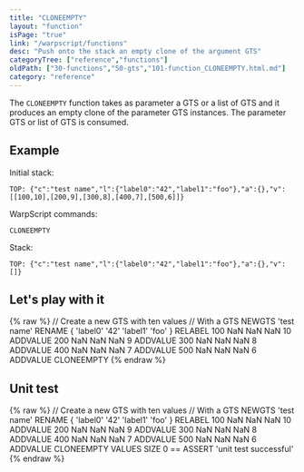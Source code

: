 ```yaml
---
title: "CLONEEMPTY"
layout: "function"
isPage: "true"
link: "/warpscript/functions"
desc: "Push onto the stack an empty clone of the argument GTS"
categoryTree: ["reference","functions"]
oldPath: ["30-functions","50-gts","101-function_CLONEEMPTY.html.md"]
category: "reference"
---
```

 

The `CLONEEMPTY` function takes as parameter a GTS or a list of GTS and it produces an empty clone of the parameter GTS instances. The parameter GTS or list of GTS is consumed.

## Example ##

Initial stack:

    TOP: {"c":"test name","l":{"label0":"42","label1":"foo"},"a":{},"v":[[100,10],[200,9],[300,8],[400,7],[500,6]]}


WarpScript commands:

    CLONEEMPTY

Stack: 

    TOP: {"c":"test name","l":{"label0":"42","label1":"foo"},"a":{},"v":[]}

## Let's play with it ##

{% raw %}
<warp10-warpscript-widget backend="{{backend}}"  exec-endpoint="{{execEndpoint}}">// Create a new GTS with ten values 
// With a GTS
NEWGTS 
'test name'
RENAME
{ 'label0' '42' 'label1' 'foo' }
RELABEL
100  NaN NaN NaN 10 ADDVALUE
200  NaN NaN NaN  9 ADDVALUE
300  NaN NaN NaN  8 ADDVALUE
400  NaN NaN NaN  7 ADDVALUE
500  NaN NaN NaN  6 ADDVALUE
CLONEEMPTY
</warp10-warpscript-widget>
{% endraw %}    


## Unit test ##

{% raw %}
<warp10-warpscript-widget backend="{{backend}}"  exec-endpoint="{{execEndpoint}}">// Create a new GTS with ten values 
// With a GTS
NEWGTS 
'test name'
RENAME
{ 'label0' '42' 'label1' 'foo' }
RELABEL
100  NaN NaN NaN 10 ADDVALUE
200  NaN NaN NaN  9 ADDVALUE
300  NaN NaN NaN  8 ADDVALUE
400  NaN NaN NaN  7 ADDVALUE
500  NaN NaN NaN  6 ADDVALUE
CLONEEMPTY
VALUES SIZE 
0 == ASSERT
'unit test successful'
</warp10-warpscript-widget>
{% endraw %}        
